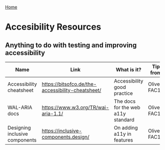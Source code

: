 [Home](./README.md)

# Accesibility Resources

## Anything to do with testing and improving accessibility

| Name          | Link          | What is it?  | Tip from
| ------------- | ------------- | ------------ | ------------ |
| Accessibility cheatsheet | https://bitsofco.de/the-accessibility-cheatsheet/ | Accessibility good practice | Oliver FAC10
| WAL-ARIA docs | https://www.w3.org/TR/wai-aria-1.1/ | The docs for the web a11y standard | Oliver FAC10
| Designing inclusive components | https://inclusive-components.design/ | On adding a11y in features | Oliver FAC10




